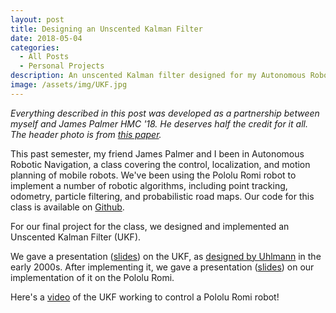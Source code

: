 ```yaml
---
layout: post
title: Designing an Unscented Kalman Filter
date: 2018-05-04
categories:
  - All Posts
  - Personal Projects
description: An unscented Kalman filter designed for my Autonomous Robotic Navigation class.
image: /assets/img/UKF.jpg
---
```

*Everything described in this post was developed as a partnership between myself and James Palmer HMC '18. He deserves half the credit for it all. The header photo is from [this paper][image].*

This past semester, my friend James Palmer and I been in Autonomous Robotic Navigation, a class covering the control, localization, and motion planning of mobile robots. We've been using the Pololu Romi robot to implement a number of robotic algorithms, including point tracking, odometry, particle filtering, and probabilistic road maps. Our code for this class is available on [Github][code].

For our final project for the class, we designed and implemented an Unscented Kalman Filter (UKF). 

We gave a presentation ([slides][paper-pres]) on the UKF, as [designed by Uhlmann][paper] in the early 2000s. After implementing it, we gave a presentation ([slides][final-pres]) on our implementation of it on the Pololu Romi.

Here's a [video][UKF-control-vid] of the UKF working to control a Pololu Romi robot!

[UKF-control-vid]: https://www.youtube.com/watch?v=cn4hnMLpuGI
[paper-pres]: https://docs.google.com/presentation/d/1BN3sHgllhygNzYftKg4H0Gm53S5IXnhsGaBdE2lw4jo/edit?usp=sharing
[final-pres]: https://docs.google.com/presentation/d/1piwF_LOPxW4Z-kkl0YXN7IbtVDWnmhYHtcBYQM_RfJ0/edit?usp=sharing
[code]: https://github.com/khanh111/E160_Code
[paper]: https://ieeexplore.ieee.org/document/1271397/
[image]: https://www.sciencedirect.com/science/article/pii/S014102961631313X
